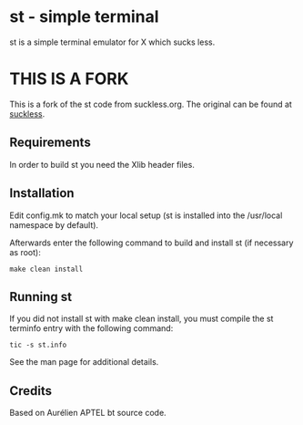 st - simple terminal
====================
st is a simple terminal emulator for X which sucks less.

# THIS IS A FORK

This is a fork of the st code from suckless.org. The original can be found at
[suckless][].

## Requirements

In order to build st you need the Xlib header files.

## Installation

Edit config.mk to match your local setup (st is installed into
the /usr/local namespace by default).

Afterwards enter the following command to build and install st (if
necessary as root):

    make clean install


## Running st

If you did not install st with make clean install, you must compile
the st terminfo entry with the following command:

    tic -s st.info

See the man page for additional details.

## Credits

Based on Aurélien APTEL <aurelien dot aptel at gmail dot com> bt source code.

[suckless]: http://st.suckless.org/

